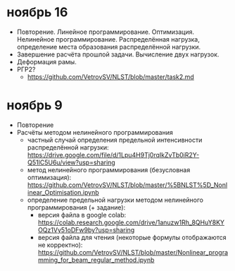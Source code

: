 # ноябрь 16
- Повторение. Линейное программирование. Оптимизация. Нелинейное программирование. Распределённая нагрузка, определение места образования распределённой нагрузки.
- Завершение расчёта прошлой задачи. Вычисление двух нагрузок.
- Деформация рамы.
- РГР2?
   - https://github.com/VetrovSV/NLST/blob/master/task2.md

# ноябрь 9
- Повторение
- Расчёты методом нелинейного программирования
   - частный случай определения предельной интенсивности распределённой нагрузки: https://drive.google.com/file/d/1Lpu4H9Tj0rqIkZvTb0iR2Y-Q51lC5U6u/view?usp=sharing
   - метод нелинейного программирования (безусловная оптимизация): https://github.com/VetrovSV/NLST/blob/master/%5BNLST%5D_Nonlinear_Optimisation.ipynb
   - определение предельной нагрузки методом нелинейного программирования (+ задание): 
      - версия файла в google colab: https://colab.research.google.com/drive/1anuzw1Rh_8QHuY8KYOQz1Vy51oDFw9by?usp=sharing
      - версия файла для чтения (некоторые формулы отображаются не корректно): https://github.com/VetrovSV/NLST/blob/master/Nonlinear_programming_for_beam_regular_method.ipynb
